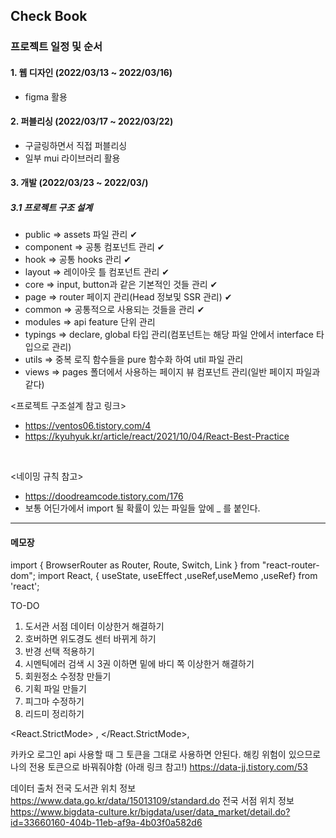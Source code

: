 ## Check Book

### 프로젝트 일정 및 순서

#### 1. 웹 디자인 (2022/03/13 ~ 2022/03/16)
- figma 활용

#### 2. 퍼블리싱 (2022/03/17 ~ 2022/03/22)
- 구글링하면서 직접 퍼블리싱 
- 일부 mui 라이브러리 활용

#### 3. 개발 (2022/03/23 ~ 2022/03/)
##### 3.1 프로젝트 구조 설계 
- public => assets 파일 관리 ✔
- component  => 공통 컴포넌트 관리 ✔   
- hook => 공통 hooks 관리 ✔  
- layout => 레이아웃 틀 컴포넌트 관리 ✔
- core => input, button과 같은 기본적인 것들 관리 ✔
- page  => router 페이지 관리(Head 정보및 SSR 관리) ✔
- common  => 공통적으로 사용되는 것들을 관리 ✔
- modules => api feature 단위 관리
- typings => declare, global 타입 관리(컴포넌트는 해당 파일 안에서 interface 타입으로 관리)
- utils => 중복 로직 함수들을 pure 함수화 하여 util 파일 관리
- views => pages 폴더에서 사용하는 페이지 뷰 컴포넌트 관리(일반 페이지 파일과 같다)



<프로젝트 구조설계 참고 링크>
- https://ventos06.tistory.com/4
- https://kyuhyuk.kr/article/react/2021/10/04/React-Best-Practice
</br>

<네이밍 규칙 참고>
- https://doodreamcode.tistory.com/176
- 보통 어딘가에서 import 될 확률이 있는 파일들 앞에 _ 를 붙인다.


-------------------------------------------
#### 메모장
import { BrowserRouter as Router, Route, Switch, Link } from "react-router-dom"; 
import React, { useState, useEffect ,useRef,useMemo ,useRef} from 'react';

TO-DO
1. 도서관 서점 데이터 이상한거 해결하기
2. 호버하면 위도경도 센터 바뀌게 하기
3. 반경 선택 적용하기
2. 시멘틱에러 검색 시 3권 이하면 밑에 바디 쪽 이상한거 해결하기
3. 회원정소 수정창 만들기
4. 기획 파일 만들기
5. 피그마 수정하기
6. 리드미 정리하기


<React.StrictMode>
<App />,
</React.StrictMode>,

카카오 로그인 api 사용할 때 그 토큰을 그대로 사용하면 안된다.
해킹 위험이 있으므로 나의 전용 토큰으로 바꿔줘야함 (아래 링크 참고!)
https://data-jj.tistory.com/53




데이터 출처 
전국 도서관 위치 정보 https://www.data.go.kr/data/15013109/standard.do
전국 서점 위치 정보 https://www.bigdata-culture.kr/bigdata/user/data_market/detail.do?id=33660160-404b-11eb-af9a-4b03f0a582d6